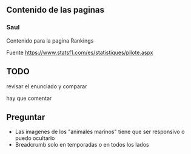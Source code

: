## Contenido de las paginas

### Saul

Contenido para la pagina Rankings

Fuente https://www.statsf1.com/es/statistiques/pilote.aspx

## TODO
revisar el enunciado y comparar

hay que comentar


## Preguntar
- Las imagenes de los "animales marinos" tiene que ser responsivo o puedo ocultarlo
- Breadcrumb solo en temporadas o en todos los lados